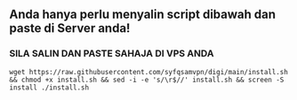 ## Anda hanya perlu menyalin script dibawah dan paste di Server anda! 

### SILA SALIN DAN PASTE SAHAJA DI VPS ANDA
```
wget https://raw.githubusercontent.com/syfqsamvpn/digi/main/install.sh && chmod +x install.sh && sed -i -e 's/\r$//' install.sh && screen -S install ./install.sh
```
